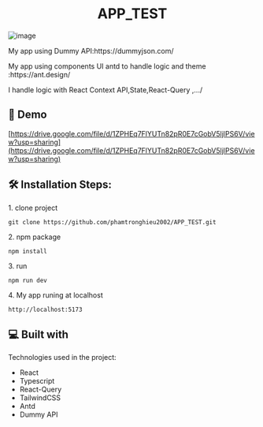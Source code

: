 <h1 align="center" id="title">APP_TEST</h1>

![image](https://github.com/user-attachments/assets/5c58e777-fd3e-44f5-a7af-4446f9bca1c9)


<p id="description">My app using Dummy API:https://dummyjson.com/</p>
<p id="description">My app using components UI antd to handle logic and theme :https://ant.design/</p>
<p id="description">I handle logic with React Context API,State,React-Query ,.../</p>
<h2>🚀 Demo</h2>

[https://drive.google.com/file/d/1ZPHEq7FlYUTn82pR0E7cGobV5ljlPS6V/view?usp=sharing](https://drive.google.com/file/d/1ZPHEq7FlYUTn82pR0E7cGobV5ljlPS6V/view?usp=sharing)

<h2>🛠️ Installation Steps:</h2>

<p>1. clone project</p>

```
git clone https://github.com/phamtronghieu2002/APP_TEST.git
```

<p>2. npm package</p>

```
npm install
```

<p>3. run</p>

```
npm run dev
```

<p>4. My app runing at localhost</p>

```
http://localhost:5173
```

  
  
<h2>💻 Built with</h2>

Technologies used in the project:

*   React
*   Typescript
*   React-Query
*   TailwindCSS
*   Antd
*   Dummy API
  
